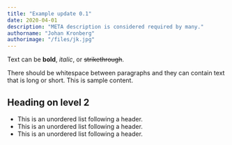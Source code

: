 ```yaml
---
title: "Example update 0.1"
date: 2020-04-01
description: "META description is considered required by many."
authorname: "Johan Kronberg"
authorimage: "/files/jk.jpg"
---
```


Text can be **bold**, _italic_, or ~~strikethrough~~.
<!--more-->
There should be whitespace between paragraphs and they can contain text that is long or short. This is sample content.

## Heading on level 2

* This is an unordered list following a header.
* This is an unordered list following a header.
* This is an unordered list following a header.